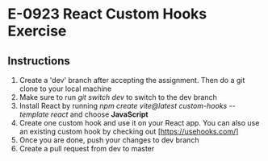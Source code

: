 # E-0923 React Custom Hooks Exercise

## Instructions

1. Create a 'dev' branch after accepting the assignment. Then do a git clone to your local machine
2. Make sure to run *git switch dev* to switch to the dev branch
3. Install React by running *npm create vite@latest custom-hooks --template react* and choose **JavaScript**
4. Create one custom hook and use it on your React app. You can also use an existing custom hook by checking out [https://usehooks.com/]
5. Once you are done, push your changes to dev branch
6. Create a pull request from dev to master
